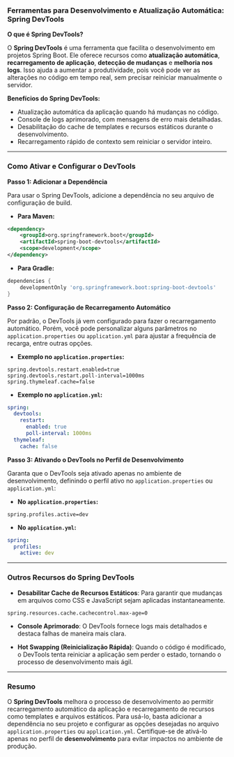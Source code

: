 
### Ferramentas para Desenvolvimento e Atualização Automática: Spring DevTools

**O que é Spring DevTools?**

O **Spring DevTools** é uma ferramenta que facilita o desenvolvimento em projetos Spring Boot. Ele oferece recursos como **atualização automática**, **recarregamento de aplicação**, **detecção de mudanças** e **melhoria nos logs**. Isso ajuda a aumentar a produtividade, pois você pode ver as alterações no código em tempo real, sem precisar reiniciar manualmente o servidor.

**Benefícios do Spring DevTools:**
- Atualização automática da aplicação quando há mudanças no código.
- Console de logs aprimorado, com mensagens de erro mais detalhadas.
- Desabilitação do cache de templates e recursos estáticos durante o desenvolvimento.
- Recarregamento rápido de contexto sem reiniciar o servidor inteiro.

---

### Como Ativar e Configurar o DevTools

**Passo 1: Adicionar a Dependência**

Para usar o Spring DevTools, adicione a dependência no seu arquivo de configuração de build.

- **Para Maven:**

```xml
<dependency>
    <groupId>org.springframework.boot</groupId>
    <artifactId>spring-boot-devtools</artifactId>
    <scope>development</scope>
</dependency>
```

- **Para Gradle:**

```gradle
dependencies {
    developmentOnly 'org.springframework.boot:spring-boot-devtools'
}
```

**Passo 2: Configuração de Recarregamento Automático**

Por padrão, o DevTools já vem configurado para fazer o recarregamento automático. Porém, você pode personalizar alguns parâmetros no `application.properties` ou `application.yml` para ajustar a frequência de recarga, entre outras opções.

- **Exemplo no `application.properties`:**

```properties
spring.devtools.restart.enabled=true
spring.devtools.restart.poll-interval=1000ms
spring.thymeleaf.cache=false
```

- **Exemplo no `application.yml`:**

```yaml
spring:
  devtools:
    restart:
      enabled: true
      poll-interval: 1000ms
  thymeleaf:
    cache: false
```

**Passo 3: Ativando o DevTools no Perfil de Desenvolvimento**

Garanta que o DevTools seja ativado apenas no ambiente de desenvolvimento, definindo o perfil ativo no `application.properties` ou `application.yml`:

- **No `application.properties`:**

```properties
spring.profiles.active=dev
```

- **No `application.yml`:**

```yaml
spring:
  profiles:
    active: dev
```

---

### Outros Recursos do Spring DevTools

- **Desabilitar Cache de Recursos Estáticos**: Para garantir que mudanças em arquivos como CSS e JavaScript sejam aplicadas instantaneamente.

```properties
spring.resources.cache.cachecontrol.max-age=0
```

- **Console Aprimorado**: O DevTools fornece logs mais detalhados e destaca falhas de maneira mais clara.

- **Hot Swapping (Reinicialização Rápida)**: Quando o código é modificado, o DevTools tenta reiniciar a aplicação sem perder o estado, tornando o processo de desenvolvimento mais ágil.

---

### Resumo

O **Spring DevTools** melhora o processo de desenvolvimento ao permitir recarregamento automático da aplicação e recarregamento de recursos como templates e arquivos estáticos. Para usá-lo, basta adicionar a dependência no seu projeto e configurar as opções desejadas no arquivo `application.properties` ou `application.yml`. Certifique-se de ativá-lo apenas no perfil de **desenvolvimento** para evitar impactos no ambiente de produção.